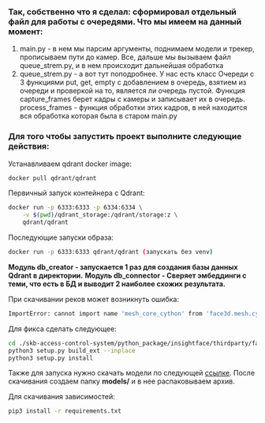 ### Так, собственно что я сделал: сформировал отдельный файл для работы с очередями. Что мы имеем на данный момент: 
1. main.py - в нем мы парсим аргументы, поднимаем модели и трекер, прописываем пути до камер. Все, дальше мы вызываем файл queue_strem.py, и в нем происходит дальнейшая обработка
2. queue_strem.py - а вот тут поподробнее. У нас есть класс Очереди с 3 функциями put, get, empty с добавлением в очередь, взятием из очереди и проверкой на то, является ли очередь пустой. Функция capture_frames берет кадры с камеры и записывает их в очередь. process_frames - функция обработки этих кадров, в ней находится вся обработка которая была в старом main.py


### Для того чтобы запустить проект выполните следующие действия: 

Устанавливаем qdrant docker image:

```bash
docker pull qdrant/qdrant
```

Первичный запуск контейнера с Qdrant:

```bash
docker run -p 6333:6333 -p 6334:6334 \
    -v $(pwd)/qdrant_storage:/qdrant/storage:z \
    qdrant/qdrant
```

Последующие запуски образа:

```bash
docker run -p 6333:6333 qdrant/qdrant (запускать без venv)
```

**Модуль db_creator - запускается 1 раз для создания базы данных Qdrant в директории.**
**Модуль db_connector - Сверяет эмбеддинги с теми, что есть в БД и выводит 2 наиболее схожих результата.**

При скачивании реков может возникнуть ошибка: 

```bash
ImportError: cannot import name 'mesh_core_cython' from 'face3d.mesh.cython' (unknown location)
```

Для фикса сделать следующее: 

```bash
cd ./skb-access-control-system/python_package/insightface/thirdparty/face3d/mesh/cython
python3 setup.py build_ext --inplace
python3 setup.py install
```

Также для запуска нужно скачать модели по следующей [ссылке](https://drive.google.com/file/d/1qXsQJ8ZT42_xSmWIYy85IcidpiZudOCB/view).
После скачивания создаем папку **models/** и в нее распаковываем архив.

Для скачивания зависимостей:

```bash
pip3 install -r requirements.txt
```